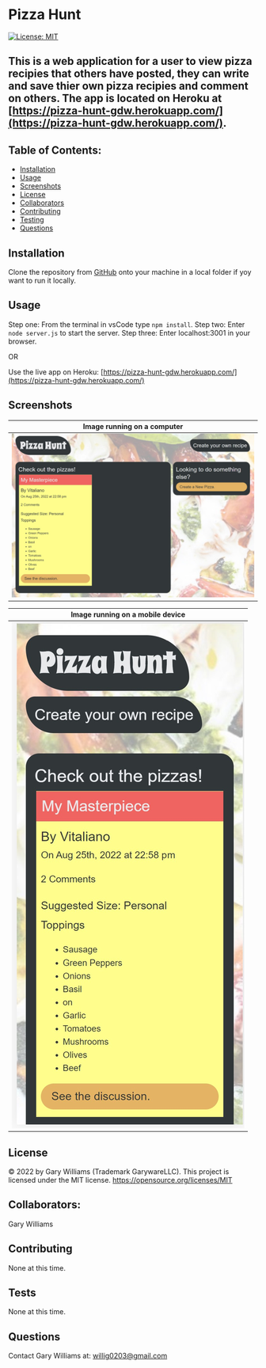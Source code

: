 # Pizza Hunt

[![License: MIT](https://img.shields.io/badge/License-MIT-yellow.svg)](https://opensource.org/licenses/MIT)

## This is a web application for a user to view pizza recipies that others have posted, they can write and save thier own pizza recipies and comment on others. The app is located on Heroku at [https://pizza-hunt-gdw.herokuapp.com/](https://pizza-hunt-gdw.herokuapp.com/).

## Table of Contents:

- [Installation](#installation)
- [Usage](#usage)
- [Screenshots](#screenshots)
- [License](#license)
- [Collaborators](#collaborators)
- [Contributing](#contributing)
- [Testing](#tests)
- [Questions](#questions)

## Installation

Clone the repository from [GitHub](https://github.com/willig0203/pizza-hunt) onto your machine in a local folder if yoy want to run it locally.

## Usage

Step one: From the terminal in vsCode type `npm install`.
Step two: Enter `node server.js` to start the server.
Step three: Enter localhost:3001 in your browser.

OR

Use the live app on Heroku: [https://pizza-hunt-gdw.herokuapp.com/](https://pizza-hunt-gdw.herokuapp.com/)

## Screenshots

|        <b>Image running on a computer</b>        |
| :----------------------------------------------: |
| ![space-1.jpg](./assets/images/pizzahuntweb.jpg) |

|       <b>Image running on a mobile device</b>       |
| :-------------------------------------------------: |
| ![space-2.jpg](./assets/images/pizzahuntmobile.jpg) |

## License

&copy; 2022 by Gary Williams (Trademark GarywareLLC).
This project is licensed under the MIT license.
https://opensource.org/licenses/MIT

## Collaborators:

Gary Williams

## Contributing

None at this time.

## Tests

None at this time.

## Questions

Contact Gary Williams at: [willig0203@gmail.com](mailto:willig0203@gmail.com)
